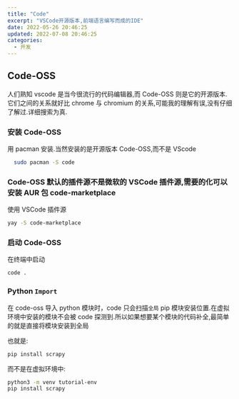```yaml
---
title: "Code"
excerpt: "VSCode开源版本,前端语言编写而成的IDE"
date: 2022-05-26 20:46:25
updated: 2022-07-08 20:46:25
categories: 
  - 开发
---
```


## Code-OSS

人们熟知 vscode 是当今很流行的代码编辑器,而 Code-OSS 则是它的开源版本.它们之间的关系就好比 chrome 与 chromium 的关系,可能我的理解有误,没有仔细了解过.详细搜索为真.

### 安装 Code-OSS

用 pacman 安装.当然安装的是开源版本 Code-OSS,而不是 VScode

```bash
  sudo pacman -S code
```

### Code-OSS 默认的插件源不是微软的 VSCode 插件源,需要的化可以安装 AUR 包 code-marketplace

使用 VSCode 插件源

```bash
yay -S code-marketplace
```

### 启动 Code-OSS

在终端中启动

```bash
code .
```

### Python `Import`

在 code-oss 导入 python 模块时，code 只会扫描`全局` pip 模块安装位置.在虚拟环境中安装的模块不会被 code 探测到.所以如果想要某个模块的代码补全,最简单的就是直接将模块安装到全局

也就是:

```bash
pip install scrapy
```

而不是在虚拟环境中:

```bash
python3 -m venv tutorial-env
pip install scrapy
```
